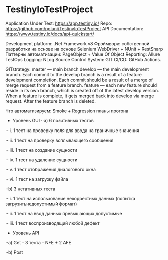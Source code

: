 ﻿# TestinyIoTestProject

Application Under Test: https://app.testiny.io/ 
Repo: https://github.com/poluni/TestinyIoTestProject
API Documentation: https://www.testiny.io/docs/api-quickstart/ 

Development platform: .Net Framework v8
Фрэймворк: собственной разработки на основе на основе Selenium WebDriver + NUnit + RestSharp
Паттерны автоматизации: PageObject + Value Of Object
Reporting: Allure TestOps
Logging: NLog
Source Control System: GIT
CI/CD: GitHub Actions.

GITstrategy:
master — main branch 
develop — the main development branch. Each commit to the develop branch is a result of a feature development completion. Each commit should be a result of a merge of merge request from a feature branch.
feature — each new feature should reside in its own branch, which is created off of the latest develop version. When a feature is complete, it gets merged back into develop via merge request. After the feature branch is deleted.

Что автоматизируем: Smoke + Regression планы прогона

+ Уровень GUI
⋅⋅a) 6 позитивных тестов

⋅⋅⋅i. 	1 тест на проверку поля для ввода на граничные значения

⋅⋅⋅ii. 	1 тест на проверку всплывающего сообщения

⋅⋅⋅iii. 	1 тест на создание сущности

⋅⋅⋅iv. 	1 тест на удаление сущности

⋅⋅⋅v. 	1 тест отображения диалогового окна

⋅⋅⋅vi. 	1 тест на загрузку файла

⋅⋅b) 3 негативных теста

⋅⋅⋅i. 	1 тест на использование некорректных данных (попытка загрузитьнедопустимый формат)

⋅⋅⋅ii. 	1 тест на ввод данных превышающих допустимые

⋅⋅⋅iii. 	1 тест воспроизводящий любой дефект

+ Уровень API

⋅⋅a) Get - 3 теста - NFE + 2 AFE

⋅⋅b) Post